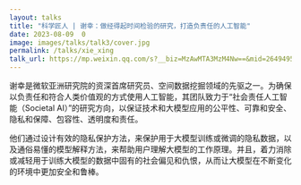 ```yaml
---
layout: talks
title: "科学匠人 | 谢幸：做经得起时间检验的研究，打造负责任的人工智能"
date: 2023-08-09  0
image: images/talks/talk3/cover.jpg
permalink: /talks/xie_xing
talk_url: https://mp.weixin.qq.com/s?__biz=MzAwMTA3MzM4Nw==&mid=2649495177&idx=1&sn=6b479a9700b6e9318d435b922b0f5195&chksm=82c7ff0db5b0761b1e1564eea5f6010cfc5ab6cca0b46b2f1389288a1417eb095da98129456f&mpshare=1&scene=1&srcid=0607Fb06ymwLGI3F0nBuPDkp&sharer_shareinfo=3796af9b4bb8396fa8525a116cae20e4&sharer_shareinfo_first=3796af9b4bb8396fa8525a116cae20e4#rd
---
```


谢幸是微软亚洲研究院的资深首席研究员、空间数据挖掘领域的先驱之一。为确保以负责任和符合人类价值观的方式使用人工智能，其团队致力于“社会责任人工智能（Societal AI）”的研究方向，以保证技术和大模型应用的公平性、可靠和安全、隐私和保障、包容性、透明度和责任。 

他们通过设计有效的隐私保护方法，来保护用于大模型训练或微调的隐私数据，以及通俗易懂的模型解释方法，来帮助用户理解大模型的工作原理。并且，着力消除或减轻用于训练大模型的数据中固有的社会偏见和仇恨，从而让大模型在不断变化的环境中更加安全和鲁棒。 
